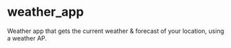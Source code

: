 # weather_app
 Weather app that gets the current weather & forecast of your location, using a weather AP.
